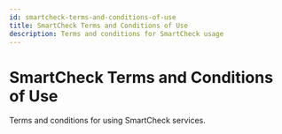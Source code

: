 ```yaml
---
id: smartcheck-terms-and-conditions-of-use
title: SmartCheck Terms and Conditions of Use
description: Terms and conditions for SmartCheck usage
---
```


# SmartCheck Terms and Conditions of Use

Terms and conditions for using SmartCheck services.
